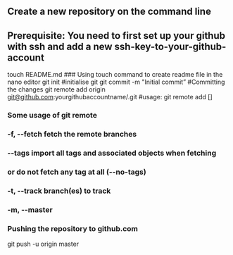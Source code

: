 

## Create a new repository on the command line
## Prerequisite: You need to first set up your github with ssh and add a new ssh-key-to-your-github-account

touch README.md   ### Using touch command to create readme file in the nano editor
git init #initialise git
git commit -m "Initial commit” #Committing the changes 
git remote add origin git@github.com:yourgithubaccountname/<reponame>.git  #usage: git remote add [<options>] <name> <url> 

### Some usage of git remote
### -f, --fetch           fetch the remote branches
### --tags                import all tags and associated objects when fetching
###                       or do not fetch any tag at all (--no-tags)
### -t, --track <branch>  branch(es) to track
### -m, --master <branch>
        
### Pushing the repository to github.com

git push -u origin master
